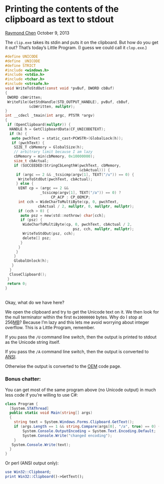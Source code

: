 # Printing the contents of the clipboard as text to stdout

[Raymond Chen](https://devblogs.microsoft.com/oldnewthing/author/oldnewthing)
October 9, 2013

The `clip.exe` takes its stdin and puts it on the clipboard. But how do you get it out? That’s today’s Little Program. (I guess we could call it `clop.exe`.)
```c
#define UNICODE
#define _UNICODE
#define STRICT
#include <windows.h>
#include <stdio.h>
#include <tchar.h>
#include <strsafe.h>
void WriteToStdOut(const void *pvBuf, DWORD cbBuf)
{
 DWORD cbWritten;
 WriteFile(GetStdHandle(STD_OUTPUT_HANDLE), pvBuf, cbBuf,
           &cbWritten, nullptr);
}
int __cdecl _tmain(int argc, PTSTR *argv)
{
 if (OpenClipboard(nullptr)) {
  HANDLE h = GetClipboardData(CF_UNICODETEXT);
  if (h) {
   auto pwchText = static_cast<PCWSTR>(GlobalLock(h));
   if (pwchText) {
    SIZE_T cbMemory = GlobalSize(h);
    // arbitrary limit because I am lazy
    cbMemory = min(cbMemory, 0x10000000);
    size_t cbActual;
    if (SUCCEEDED(StringCbLengthW(pwchText, cbMemory,
                                  &cbActual))) {
     if (argc == 2 && _tcsicmp(argv[1], TEXT("/u")) == 0) {
      WriteToStdOut(pwchText, cbActual);
     } else {
      UINT cp = (argc == 2 &&
                _tcsicmp(argv[1], TEXT("/a")) == 0) ?
                     CP_ACP : CP_OEMCP;
      int cch = WideCharToMultiByte(cp, 0, pwchText,
               cbActual / 2, nullptr, 0, nullptr, nullptr);
      if (cch > 0) {
       auto psz = new(std::nothrow) char[cch];
       if (psz) {
        WideCharToMultiByte(cp, 0, pwchText, cbActual / 2,
                               psz, cch, nullptr, nullptr);
        WriteToStdOut(psz, cch);
        delete[] psz;
       }
      }
     }
    }
    GlobalUnlock(h);
   }
  }
  CloseClipboard();
 }
 return 0;
}
```

<br/>Okay, what do we have here?

We open the clipboard and try to get the Unicode text on it. We then look for the null terminator within the first `0x10000000` bytes. Why do I stop at 256[MB](http://blogs.msdn.com/b/oldnewthing/archive/2009/06/11/9725386.aspx)? Because I’m lazy and this lets me avoid worrying about integer overflow. This is a Little Program, remember.

If you pass the `/U` command line switch, then the output is printed to stdout as the Unicode string itself.

If you pass the `/A` command line switch, then the output is converted to [ANSI](http://blogs.msdn.com/b/oldnewthing/archive/2004/05/31/144893.aspx).

Otherwise the output is converted to the [OEM](http://blogs.msdn.com/b/oldnewthing/archive/2005/08/29/457483.aspx) code page.

### Bonus chatter: 

You can get most of the same program above (no Unicode output) in much less code if you’re willing to use C#:

```csharp
class Program {
  [System.STAThread]
  public static void Main(string[] args)
  {
    string text = System.Windows.Forms.Clipboard.GetText();
    if (args.Length == 1 && string.Compare(args[0], "/a", true) == 0) {
        System.Console.OutputEncoding = System.Text.Encoding.Default;
        System.Console.Write("changed encoding");
    }
   System.Console.Write(text);
  }
}
```

Or perl (ANSI output only):

```perl
use Win32::Clipboard;
print Win32::Clipboard()->GetText();
```
